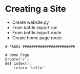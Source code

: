 # Creating a Site

- Create website.py
- From bottle import run
- From bottle import route
- Create home page route:

```
# PAGES ########################

# Home Page
@route('/')
def index():
    return 'hello'

```



